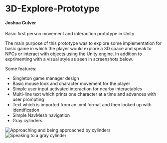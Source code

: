 # 3D-Explore-Prototype
#### Joshua Culver
 Basic first person movement and interaction prototype in Unity

The main purpose of this prototype was to explore some implementation for basic game in which the player would explore a 3D space and speak to NPCs or interact with objects using the Unity engine. In addition to exprimenting with a visual style as seen in screenshots below.

Some features:
- Singleton game manager design
- Basic mouse look and character movement for the player
- Simple user input activated interaction for nearby interactables 
- Multi-line text which prints one character at a time and advances with user prompting
- Text which is imported from an .xml format and then looked up with identification
- Simple NavMesh navigation
- Gray cylinders

![Approaching and being approached by cylinders](/blob/main/Screenshot1.png)
![Speaking to a gray cylinder](/blob/main/Screenshot2.png)

[^1]: Thanks to **Unity in Action** by Joseph Hocking and [Brackeys on Youtube](https://www.youtube.com/watch?v=_nRzoTzeyxU) just for being good resources


